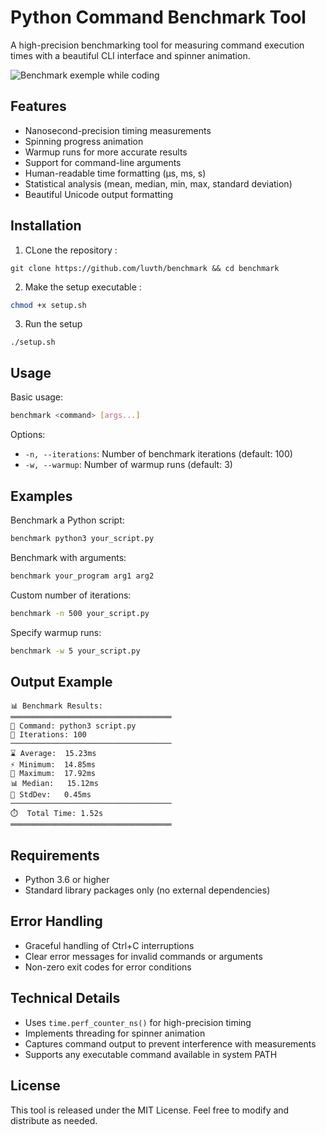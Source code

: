 # Python Command Benchmark Tool

A high-precision benchmarking tool for measuring command execution times with a beautiful CLI interface and spinner animation.

![Benchmark exemple while coding](https://i.imgur.com/JRIbj7X.png)

## Features

- Nanosecond-precision timing measurements
- Spinning progress animation
- Warmup runs for more accurate results
- Support for command-line arguments
- Human-readable time formatting (µs, ms, s)
- Statistical analysis (mean, median, min, max, standard deviation)
- Beautiful Unicode output formatting

## Installation

1. CLone the repository : 
```
git clone https://github.com/luvth/benchmark && cd benchmark
```
2. Make the setup executable :
```bash
chmod +x setup.sh
```
3. Run the setup
```
./setup.sh
```
## Usage

Basic usage:
```bash
benchmark <command> [args...]
```

Options:
- `-n, --iterations`: Number of benchmark iterations (default: 100)
- `-w, --warmup`: Number of warmup runs (default: 3)

## Examples

Benchmark a Python script:
```bash
benchmark python3 your_script.py
```

Benchmark with arguments:
```bash
benchmark your_program arg1 arg2
```

Custom number of iterations:
```bash
benchmark -n 500 your_script.py
```

Specify warmup runs:
```bash
benchmark -w 5 your_script.py
```

## Output Example

```
📊 Benchmark Results:
════════════════════════════════════
📌 Command: python3 script.py
🔄 Iterations: 100
────────────────────────────────────
⌛ Average:  15.23ms
⚡ Minimum:  14.85ms
🐢 Maximum:  17.92ms
📊 Median:   15.12ms
📏 StdDev:   0.45ms
────────────────────────────────────
⏱️  Total Time: 1.52s
════════════════════════════════════
```

## Requirements

- Python 3.6 or higher
- Standard library packages only (no external dependencies)

## Error Handling

- Graceful handling of Ctrl+C interruptions
- Clear error messages for invalid commands or arguments
- Non-zero exit codes for error conditions

## Technical Details

- Uses `time.perf_counter_ns()` for high-precision timing
- Implements threading for spinner animation
- Captures command output to prevent interference with measurements
- Supports any executable command available in system PATH

## License

This tool is released under the MIT License. Feel free to modify and distribute as needed.
